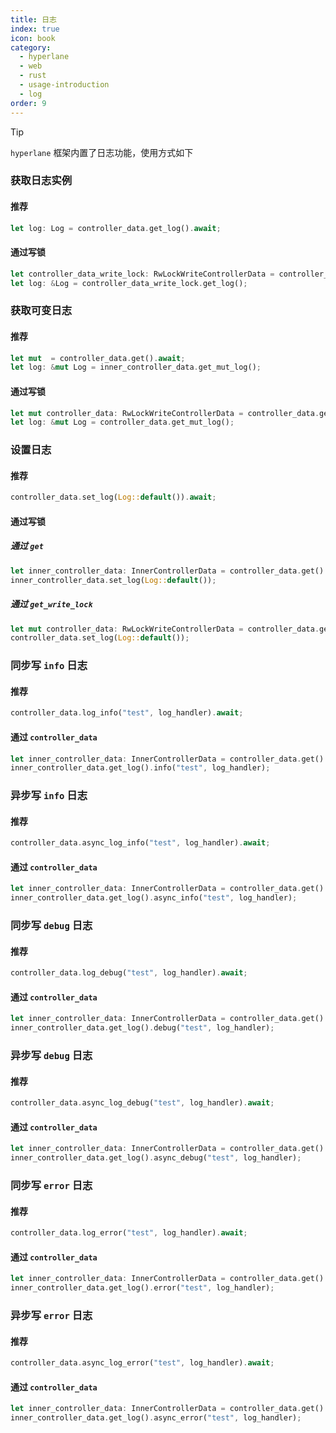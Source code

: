 ```yaml
---
title: 日志
index: true
icon: book
category:
  - hyperlane
  - web
  - rust
  - usage-introduction
  - log
order: 9
---
```


<Share colorful />

> [!tip]
>
> `hyperlane` 框架内置了日志功能，使用方式如下

### 获取日志实例

#### 推荐

```rust
let log: Log = controller_data.get_log().await;
```

#### 通过写锁

```rust
let controller_data_write_lock: RwLockWriteControllerData = controller_data.get_write_lock().await;
let log: &Log = controller_data_write_lock.get_log();
```

### 获取可变日志

#### 推荐

```rust
let mut  = controller_data.get().await;
let log: &mut Log = inner_controller_data.get_mut_log();
```

#### 通过写锁

```rust
let mut controller_data: RwLockWriteControllerData = controller_data.get_write_lock().await;
let log: &mut Log = controller_data.get_mut_log();
```

### 设置日志

#### 推荐

```rust
controller_data.set_log(Log::default()).await;
```

#### 通过写锁

##### 通过 `get`

```rust
let inner_controller_data: InnerControllerData = controller_data.get().await;
inner_controller_data.set_log(Log::default());
```

##### 通过 `get_write_lock`

```rust
let mut controller_data: RwLockWriteControllerData = controller_data.get_write_lock().await;
controller_data.set_log(Log::default());
```

### 同步写 `info` 日志

#### 推荐

```rust
controller_data.log_info("test", log_handler).await;
```

#### 通过 `controller_data`

```rust
let inner_controller_data: InnerControllerData = controller_data.get().await;
inner_controller_data.get_log().info("test", log_handler);
```

### 异步写 `info` 日志

#### 推荐

```rust
controller_data.async_log_info("test", log_handler).await;
```

#### 通过 `controller_data`

```rust
let inner_controller_data: InnerControllerData = controller_data.get().await;
inner_controller_data.get_log().async_info("test", log_handler);
```

### 同步写 `debug` 日志

#### 推荐

```rust
controller_data.log_debug("test", log_handler).await;
```

#### 通过 `controller_data`

```rust
let inner_controller_data: InnerControllerData = controller_data.get().await;
inner_controller_data.get_log().debug("test", log_handler);
```

### 异步写 `debug` 日志

#### 推荐

```rust
controller_data.async_log_debug("test", log_handler).await;
```

#### 通过 `controller_data`

```rust
let inner_controller_data: InnerControllerData = controller_data.get().await;
inner_controller_data.get_log().async_debug("test", log_handler);
```

### 同步写 `error` 日志

#### 推荐

```rust
controller_data.log_error("test", log_handler).await;
```

#### 通过 `controller_data`

```rust
let inner_controller_data: InnerControllerData = controller_data.get().await;
inner_controller_data.get_log().error("test", log_handler);
```

### 异步写 `error` 日志

#### 推荐

```rust
controller_data.async_log_error("test", log_handler).await;
```

#### 通过 `controller_data`

```rust
let inner_controller_data: InnerControllerData = controller_data.get().await;
inner_controller_data.get_log().async_error("test", log_handler);
```

<Bottom />
